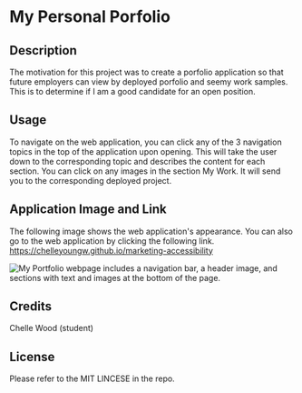 # My Personal Porfolio

## Description

The motivation for this project was to create a porfolio application so that future employers 
can view by deployed porfolio and seemy work samples. This is to determine if I am a good candidate for an open position.

## Usage

To navigate on the web application, you can click any of the 3 navigation topics in the top of the application upon opening. This will take the user down to the corresponding topic and describes the content for each section. You can click on any images in the section My Work. It will send you to the corresponding deployed project.

## Application Image and Link

The following image shows the web application's appearance. You can also go to the web application by clicking the following link. https://chelleyoungw.github.io/marketing-accessibility

![My Portfolio webpage includes a navigation bar, a header image, and sections with text and images at the bottom of the page.](./assets/Horiseon-Marketing-Optimization-and-Management.png) 
## Credits

Chelle Wood (student)

## License

Please refer to the MIT LINCESE in the repo.